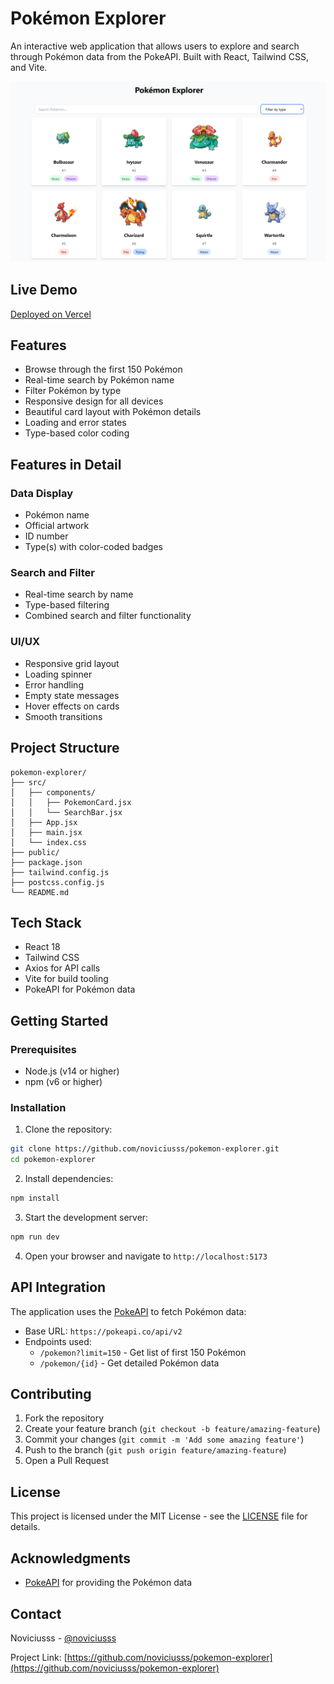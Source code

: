 # Pokémon Explorer

An interactive web application that allows users to explore and search through Pokémon data from the PokeAPI. Built with React, Tailwind CSS, and Vite.

![Pokémon Explorer Screenshot](screenshot.png)

## Live Demo

[Deployed on Vercel](https://pokemon-explorer-noviciusss.vercel.app)

## Features

- Browse through the first 150 Pokémon
- Real-time search by Pokémon name
- Filter Pokémon by type
- Responsive design for all devices
- Beautiful card layout with Pokémon details
- Loading and error states
- Type-based color coding

## Features in Detail

### Data Display
- Pokémon name
- Official artwork
- ID number
- Type(s) with color-coded badges

### Search and Filter
- Real-time search by name
- Type-based filtering
- Combined search and filter functionality

### UI/UX
- Responsive grid layout
- Loading spinner
- Error handling
- Empty state messages
- Hover effects on cards
- Smooth transitions

## Project Structure

```
pokemon-explorer/
├── src/
│   ├── components/
│   │   ├── PokemonCard.jsx
│   │   └── SearchBar.jsx
│   ├── App.jsx
│   ├── main.jsx
│   └── index.css
├── public/
├── package.json
├── tailwind.config.js
├── postcss.config.js
└── README.md
```

## Tech Stack

- React 18
- Tailwind CSS
- Axios for API calls
- Vite for build tooling
- PokeAPI for Pokémon data

## Getting Started

### Prerequisites

- Node.js (v14 or higher)
- npm (v6 or higher)

### Installation

1. Clone the repository:
```bash
git clone https://github.com/noviciusss/pokemon-explorer.git
cd pokemon-explorer
```

2. Install dependencies:
```bash
npm install
```

3. Start the development server:
```bash
npm run dev
```

4. Open your browser and navigate to `http://localhost:5173`

## API Integration

The application uses the [PokeAPI](https://pokeapi.co/) to fetch Pokémon data:
- Base URL: `https://pokeapi.co/api/v2`
- Endpoints used:
  - `/pokemon?limit=150` - Get list of first 150 Pokémon
  - `/pokemon/{id}` - Get detailed Pokémon data


## Contributing

1. Fork the repository
2. Create your feature branch (`git checkout -b feature/amazing-feature`)
3. Commit your changes (`git commit -m 'Add some amazing feature'`)
4. Push to the branch (`git push origin feature/amazing-feature`)
5. Open a Pull Request

## License

This project is licensed under the MIT License - see the [LICENSE](LICENSE) file for details.

## Acknowledgments

- [PokeAPI](https://pokeapi.co/) for providing the Pokémon data

## Contact

Noviciusss - [@noviciusss](https://github.com/noviciusss)

Project Link: [https://github.com/noviciusss/pokemon-explorer](https://github.com/noviciusss/pokemon-explorer)

